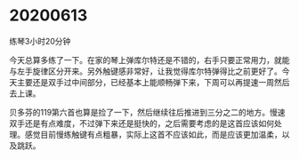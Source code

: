 # 20200613

练琴3小时20分钟

今天总算多练了一下。在家的琴上弹库尔特还是不错的，右手只要正常用力，就能与左手旋律区分开来。另外触键感非常好，让我觉得库尔特弹得比之前更好了。今天主要还是双手过中间部分，已经基本上能顺畅弹下来，下周可以再提速一周然后去上课。

贝多芬的119第六首也算是捡了一下，然后继续往后推进到三分之二的地方。慢速双手还是有点难度，不过弹下来还是挺快的，之后需要考虑的是这首应该如何处理。感觉目前慢练触键有点粗暴，实际上这首不应该如此，而是应该更加温柔，以及跳跃。
